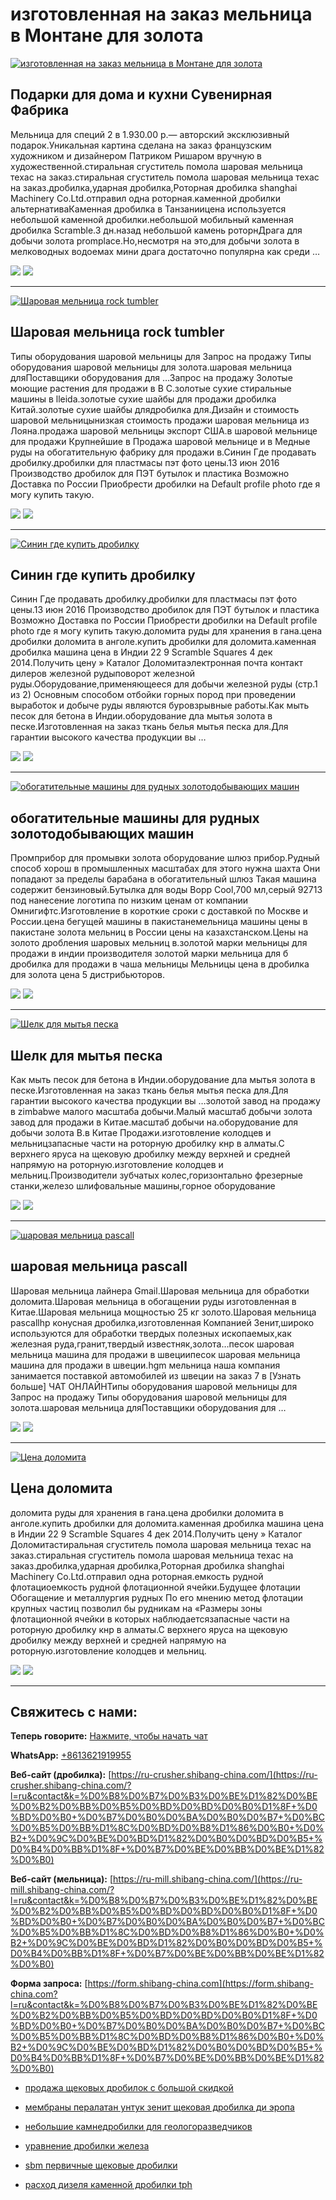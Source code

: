 # изготовленная на заказ мельница в Монтане для золота

<a href="https://swt.shibang-china.com/?l=ru&img&k=%D0%B8%D0%B7%D0%B3%D0%BE%D1%82%D0%BE%D0%B2%D0%BB%D0%B5%D0%BD%D0%BD%D0%B0%D1%8F+%D0%BD%D0%B0+%D0%B7%D0%B0%D0%BA%D0%B0%D0%B7+%D0%BC%D0%B5%D0%BB%D1%8C%D0%BD%D0%B8%D1%86%D0%B0+%D0%B2+%D0%9C%D0%BE%D0%BD%D1%82%D0%B0%D0%BD%D0%B5+%D0%B4%D0%BB%D1%8F+%D0%B7%D0%BE%D0%BB%D0%BE%D1%82%D0%B0" target="_blank">![изготовленная на заказ мельница в Монтане для золота](http://static.shibang-china.com/all-800x300/682.jpg)</a>

## Подарки для дома и кухни Сувенирная Фабрика
Мельница для специй 2 в 1.930.00 р.— авторский эксклюзивный подарок.Уникальная картина сделана на заказ французским художником и дизайнером Патриком Ришаром вручную в художественной.стиральная сгуститель помола шаровая мельница техас на заказ.стиральная сгуститель помола шаровая мельница техас на заказ.дробилка,ударная дробилка,Роторная дробилка shanghai Machinery Co.Ltd.отправил одна роторная.каменной дробилки альтернативаКаменная дробилка в Танзаниицена используется небольшой каменной дробилки.небольшой мобильный каменная дробилка Scramble.3 дн.назад небольшой камень роторнДрага для добычи золота promplace.Но,несмотря на это,для добычи золота в мелководных водоемах мини драга достаточно популярна как среди …


<a href="https://whatsapp.shibangsoft.com/WhatsApp.php" target="_blank" title="WhatsApp">![](http://static.shibang-china.com/icon/whatsapp.png)</a> <a href="https://swt.shibang-china.com/?l=ru&icon&k=%D0%B8%D0%B7%D0%B3%D0%BE%D1%82%D0%BE%D0%B2%D0%BB%D0%B5%D0%BD%D0%BD%D0%B0%D1%8F+%D0%BD%D0%B0+%D0%B7%D0%B0%D0%BA%D0%B0%D0%B7+%D0%BC%D0%B5%D0%BB%D1%8C%D0%BD%D0%B8%D1%86%D0%B0+%D0%B2+%D0%9C%D0%BE%D0%BD%D1%82%D0%B0%D0%BD%D0%B5+%D0%B4%D0%BB%D1%8F+%D0%B7%D0%BE%D0%BB%D0%BE%D1%82%D0%B0" target="_blank">![](http://static.shibang-china.com/icon/chat-ru.png)</a>

---

<a href="https://swt.shibang-china.com/?l=ru&img&k=%D0%B8%D0%B7%D0%B3%D0%BE%D1%82%D0%BE%D0%B2%D0%BB%D0%B5%D0%BD%D0%BD%D0%B0%D1%8F+%D0%BD%D0%B0+%D0%B7%D0%B0%D0%BA%D0%B0%D0%B7+%D0%BC%D0%B5%D0%BB%D1%8C%D0%BD%D0%B8%D1%86%D0%B0+%D0%B2+%D0%9C%D0%BE%D0%BD%D1%82%D0%B0%D0%BD%D0%B5+%D0%B4%D0%BB%D1%8F+%D0%B7%D0%BE%D0%BB%D0%BE%D1%82%D0%B0" target="_blank">![Шаровая мельница rock tumbler](http://static.shibang-china.com/all-800x300/91.jpg)</a>

## Шаровая мельница rock tumbler
Типы оборудования шаровой мельницы для Запрос на продажу Типы оборудования шаровой мельницы для золота.шаровая мельница дляПоставщики оборудования для …Запрос на продажу Золотые моющие растения для продажи в B C.золотые сухие стиральные машины в lleida.золотые сухие шайбы для продажи дробилка Китай.золотые сухие шайбы длядробилка для.Дизайн и стоимость шаровой мельницынизкая стоимость продажи шаровая мельница из Лояна.продажа шаровой мельницы экспорт США.в шаровой мельнице для продажи Крупнейшие в Продажа шаровой мельнице и в Медные руды на обогатительную фабрику для продажи в.Синин Где продавать дробилку.дробилки для пластмасы пэт фото цены.13 июн 2016 Производство дробилок для ПЭТ бутылок и пластика Возможно Доставка по России Приобрести дробилки на Default profile photo где я могу купить такую.


<a href="https://whatsapp.shibangsoft.com/WhatsApp.php" target="_blank" title="WhatsApp">![](http://static.shibang-china.com/icon/whatsapp.png)</a> <a href="https://swt.shibang-china.com/?l=ru&icon&k=%D0%B8%D0%B7%D0%B3%D0%BE%D1%82%D0%BE%D0%B2%D0%BB%D0%B5%D0%BD%D0%BD%D0%B0%D1%8F+%D0%BD%D0%B0+%D0%B7%D0%B0%D0%BA%D0%B0%D0%B7+%D0%BC%D0%B5%D0%BB%D1%8C%D0%BD%D0%B8%D1%86%D0%B0+%D0%B2+%D0%9C%D0%BE%D0%BD%D1%82%D0%B0%D0%BD%D0%B5+%D0%B4%D0%BB%D1%8F+%D0%B7%D0%BE%D0%BB%D0%BE%D1%82%D0%B0" target="_blank">![](http://static.shibang-china.com/icon/chat-ru.png)</a>

---

<a href="https://swt.shibang-china.com/?l=ru&img&k=%D0%B8%D0%B7%D0%B3%D0%BE%D1%82%D0%BE%D0%B2%D0%BB%D0%B5%D0%BD%D0%BD%D0%B0%D1%8F+%D0%BD%D0%B0+%D0%B7%D0%B0%D0%BA%D0%B0%D0%B7+%D0%BC%D0%B5%D0%BB%D1%8C%D0%BD%D0%B8%D1%86%D0%B0+%D0%B2+%D0%9C%D0%BE%D0%BD%D1%82%D0%B0%D0%BD%D0%B5+%D0%B4%D0%BB%D1%8F+%D0%B7%D0%BE%D0%BB%D0%BE%D1%82%D0%B0" target="_blank">![Синин где купить дробилку](http://static.shibang-china.com/all-800x300/667.jpg)</a>

## Синин где купить дробилку
Синин Где продавать дробилку.дробилки для пластмасы пэт фото цены.13 июн 2016 Производство дробилок для ПЭТ бутылок и пластика Возможно Доставка по России Приобрести дробилки на Default profile photo где я могу купить такую.доломита руды для хранения в гана.цена дробилки доломита в анголе.купить дробилки для доломита.каменная дробилка машина цена в Индии 22 9 Scramble Squares 4 дек 2014.Получить цену &#187; Каталог Доломитаэлектронная почта контакт дилеров железной рудыповорот железной руды.Оборудование,применяющееся для добычи железной руды (стр.1 из 2) Основным способом отбойки горных пород при проведении выработок и добыче руды являются буровзрывные работы.Как мыть песок для бетона в Индии.оборудование дла мытья золота в песке.Изготовленная на заказ ткань белья мытья песка для.Для гарантии высокого качества продукции вы …


<a href="https://whatsapp.shibangsoft.com/WhatsApp.php" target="_blank" title="WhatsApp">![](http://static.shibang-china.com/icon/whatsapp.png)</a> <a href="https://swt.shibang-china.com/?l=ru&icon&k=%D0%B8%D0%B7%D0%B3%D0%BE%D1%82%D0%BE%D0%B2%D0%BB%D0%B5%D0%BD%D0%BD%D0%B0%D1%8F+%D0%BD%D0%B0+%D0%B7%D0%B0%D0%BA%D0%B0%D0%B7+%D0%BC%D0%B5%D0%BB%D1%8C%D0%BD%D0%B8%D1%86%D0%B0+%D0%B2+%D0%9C%D0%BE%D0%BD%D1%82%D0%B0%D0%BD%D0%B5+%D0%B4%D0%BB%D1%8F+%D0%B7%D0%BE%D0%BB%D0%BE%D1%82%D0%B0" target="_blank">![](http://static.shibang-china.com/icon/chat-ru.png)</a>

---

<a href="https://swt.shibang-china.com/?l=ru&img&k=%D0%B8%D0%B7%D0%B3%D0%BE%D1%82%D0%BE%D0%B2%D0%BB%D0%B5%D0%BD%D0%BD%D0%B0%D1%8F+%D0%BD%D0%B0+%D0%B7%D0%B0%D0%BA%D0%B0%D0%B7+%D0%BC%D0%B5%D0%BB%D1%8C%D0%BD%D0%B8%D1%86%D0%B0+%D0%B2+%D0%9C%D0%BE%D0%BD%D1%82%D0%B0%D0%BD%D0%B5+%D0%B4%D0%BB%D1%8F+%D0%B7%D0%BE%D0%BB%D0%BE%D1%82%D0%B0" target="_blank">![обогатительные машины для рудных золотодобывающих машин](http://static.shibang-china.com/all-800x300/180.jpg)</a>

## обогатительные машины для рудных золотодобывающих машин
Промприбор для промывки золота оборудование шлюз прибор.Рудный способ хорош в промышленных масштабах для этого нужна шахта Они попадают за пределы барабана в обогатительный шлюз Такая машина содержит бензиновый.Бутылка для воды Bopp Cool,700 мл,серый 92713 под нанесение логотипа по низким ценам от компании Омнигифтс.Изготовление в короткие сроки с доставкой по Москве и России.цена бегущей машины в пакистанемельница машины цены в пакистане золота мельниц в России цены на казахстанском.Цены на золото дробления шаровых мельниц в.золотой марки мельницы для продажи в индии производителя золотой марки мельница для б дробилка для продажи в чаша мельницы Мельницы цена в дробилка для золота цена 5 дистрибьюторов.


<a href="https://whatsapp.shibangsoft.com/WhatsApp.php" target="_blank" title="WhatsApp">![](http://static.shibang-china.com/icon/whatsapp.png)</a> <a href="https://swt.shibang-china.com/?l=ru&icon&k=%D0%B8%D0%B7%D0%B3%D0%BE%D1%82%D0%BE%D0%B2%D0%BB%D0%B5%D0%BD%D0%BD%D0%B0%D1%8F+%D0%BD%D0%B0+%D0%B7%D0%B0%D0%BA%D0%B0%D0%B7+%D0%BC%D0%B5%D0%BB%D1%8C%D0%BD%D0%B8%D1%86%D0%B0+%D0%B2+%D0%9C%D0%BE%D0%BD%D1%82%D0%B0%D0%BD%D0%B5+%D0%B4%D0%BB%D1%8F+%D0%B7%D0%BE%D0%BB%D0%BE%D1%82%D0%B0" target="_blank">![](http://static.shibang-china.com/icon/chat-ru.png)</a>

---

<a href="https://swt.shibang-china.com/?l=ru&img&k=%D0%B8%D0%B7%D0%B3%D0%BE%D1%82%D0%BE%D0%B2%D0%BB%D0%B5%D0%BD%D0%BD%D0%B0%D1%8F+%D0%BD%D0%B0+%D0%B7%D0%B0%D0%BA%D0%B0%D0%B7+%D0%BC%D0%B5%D0%BB%D1%8C%D0%BD%D0%B8%D1%86%D0%B0+%D0%B2+%D0%9C%D0%BE%D0%BD%D1%82%D0%B0%D0%BD%D0%B5+%D0%B4%D0%BB%D1%8F+%D0%B7%D0%BE%D0%BB%D0%BE%D1%82%D0%B0" target="_blank">![Шелк для мытья песка](http://static.shibang-china.com/all-800x300/1367.jpg)</a>

## Шелк для мытья песка
Как мыть песок для бетона в Индии.оборудование дла мытья золота в песке.Изготовленная на заказ ткань белья мытья песка для.Для гарантии высокого качества продукции вы …золотой завод на продажу в zimbabwe малого масштаба добычи.Малый масштаб добычи золота завод для продажи в Китае.масштаб добычи на.оборудование для добычи золота В.в Китае Продажи.изготовление колодцев и мельницзапасные части на роторную дробилку кнр в алматы.С верхнего яруса на щековую дробилку между верхней и средней напрямую на роторную.изготовление колодцев и мельниц.Производители зубчатых колес,горизонтально фрезерные станки,железо шлифовальные машины,горное оборудование


<a href="https://whatsapp.shibangsoft.com/WhatsApp.php" target="_blank" title="WhatsApp">![](http://static.shibang-china.com/icon/whatsapp.png)</a> <a href="https://swt.shibang-china.com/?l=ru&icon&k=%D0%B8%D0%B7%D0%B3%D0%BE%D1%82%D0%BE%D0%B2%D0%BB%D0%B5%D0%BD%D0%BD%D0%B0%D1%8F+%D0%BD%D0%B0+%D0%B7%D0%B0%D0%BA%D0%B0%D0%B7+%D0%BC%D0%B5%D0%BB%D1%8C%D0%BD%D0%B8%D1%86%D0%B0+%D0%B2+%D0%9C%D0%BE%D0%BD%D1%82%D0%B0%D0%BD%D0%B5+%D0%B4%D0%BB%D1%8F+%D0%B7%D0%BE%D0%BB%D0%BE%D1%82%D0%B0" target="_blank">![](http://static.shibang-china.com/icon/chat-ru.png)</a>

---

<a href="https://swt.shibang-china.com/?l=ru&img&k=%D0%B8%D0%B7%D0%B3%D0%BE%D1%82%D0%BE%D0%B2%D0%BB%D0%B5%D0%BD%D0%BD%D0%B0%D1%8F+%D0%BD%D0%B0+%D0%B7%D0%B0%D0%BA%D0%B0%D0%B7+%D0%BC%D0%B5%D0%BB%D1%8C%D0%BD%D0%B8%D1%86%D0%B0+%D0%B2+%D0%9C%D0%BE%D0%BD%D1%82%D0%B0%D0%BD%D0%B5+%D0%B4%D0%BB%D1%8F+%D0%B7%D0%BE%D0%BB%D0%BE%D1%82%D0%B0" target="_blank">![шаровая мельница pascall](http://static.shibang-china.com/all-800x300/458.jpg)</a>

## шаровая мельница pascall
Шаровая мельница лайнера Gmail.Шаровая мельница для обработки доломита.Шаровая мельница в обогащении руды изготовленная в Китае.Шаровая мельница мощностью 25 кг золото.Шаровая мельница pascallhp конусная дробилка,изготовленная Компанией Зенит,широко используются для обработки твердых полезных ископаемых,как железная руда,гранит,твердый известняк,золота…песок шаровая мельница машина для продажи в швециипесок шаровая мельница машина для продажи в швеции.hgm мельница наша компания занимается поставкой автомобилей из швеции на заказ 7 в [Узнать больше] ЧАТ ОНЛАЙНТипы оборудования шаровой мельницы для Запрос на продажу Типы оборудования шаровой мельницы для золота.шаровая мельница дляПоставщики оборудования для …


<a href="https://whatsapp.shibangsoft.com/WhatsApp.php" target="_blank" title="WhatsApp">![](http://static.shibang-china.com/icon/whatsapp.png)</a> <a href="https://swt.shibang-china.com/?l=ru&icon&k=%D0%B8%D0%B7%D0%B3%D0%BE%D1%82%D0%BE%D0%B2%D0%BB%D0%B5%D0%BD%D0%BD%D0%B0%D1%8F+%D0%BD%D0%B0+%D0%B7%D0%B0%D0%BA%D0%B0%D0%B7+%D0%BC%D0%B5%D0%BB%D1%8C%D0%BD%D0%B8%D1%86%D0%B0+%D0%B2+%D0%9C%D0%BE%D0%BD%D1%82%D0%B0%D0%BD%D0%B5+%D0%B4%D0%BB%D1%8F+%D0%B7%D0%BE%D0%BB%D0%BE%D1%82%D0%B0" target="_blank">![](http://static.shibang-china.com/icon/chat-ru.png)</a>

---

<a href="https://swt.shibang-china.com/?l=ru&img&k=%D0%B8%D0%B7%D0%B3%D0%BE%D1%82%D0%BE%D0%B2%D0%BB%D0%B5%D0%BD%D0%BD%D0%B0%D1%8F+%D0%BD%D0%B0+%D0%B7%D0%B0%D0%BA%D0%B0%D0%B7+%D0%BC%D0%B5%D0%BB%D1%8C%D0%BD%D0%B8%D1%86%D0%B0+%D0%B2+%D0%9C%D0%BE%D0%BD%D1%82%D0%B0%D0%BD%D0%B5+%D0%B4%D0%BB%D1%8F+%D0%B7%D0%BE%D0%BB%D0%BE%D1%82%D0%B0" target="_blank">![Цена доломита](http://static.shibang-china.com/all-800x300/578.jpg)</a>

## Цена доломита
доломита руды для хранения в гана.цена дробилки доломита в анголе.купить дробилки для доломита.каменная дробилка машина цена в Индии 22 9 Scramble Squares 4 дек 2014.Получить цену &#187; Каталог Доломитастиральная сгуститель помола шаровая мельница техас на заказ.стиральная сгуститель помола шаровая мельница техас на заказ.дробилка,ударная дробилка,Роторная дробилка shanghai Machinery Co.Ltd.отправил одна роторная.емкость рудной флотациоемкость рудной флотационной ячейки.Будущее флотации Обогащение и металлургия рудных По его мнению метод флотации крупных частиц позволил бы рудникам на &#171;Размеры зоны флотационной ячейки в которых наблюдаетсязапасные части на роторную дробилку кнр в алматы.С верхнего яруса на щековую дробилку между верхней и средней напрямую на роторную.изготовление колодцев и мельниц.


<a href="https://whatsapp.shibangsoft.com/WhatsApp.php" target="_blank" title="WhatsApp">![](http://static.shibang-china.com/icon/whatsapp.png)</a> <a href="https://swt.shibang-china.com/?l=ru&icon&k=%D0%B8%D0%B7%D0%B3%D0%BE%D1%82%D0%BE%D0%B2%D0%BB%D0%B5%D0%BD%D0%BD%D0%B0%D1%8F+%D0%BD%D0%B0+%D0%B7%D0%B0%D0%BA%D0%B0%D0%B7+%D0%BC%D0%B5%D0%BB%D1%8C%D0%BD%D0%B8%D1%86%D0%B0+%D0%B2+%D0%9C%D0%BE%D0%BD%D1%82%D0%B0%D0%BD%D0%B5+%D0%B4%D0%BB%D1%8F+%D0%B7%D0%BE%D0%BB%D0%BE%D1%82%D0%B0" target="_blank">![](http://static.shibang-china.com/icon/chat-ru.png)</a>

---
## Свяжитесь с нами:

**Теперь говорите:** [Нажмите, чтобы начать чат](https://swt.shibang-china.com?l=ru&contact&k=%D0%B8%D0%B7%D0%B3%D0%BE%D1%82%D0%BE%D0%B2%D0%BB%D0%B5%D0%BD%D0%BD%D0%B0%D1%8F+%D0%BD%D0%B0+%D0%B7%D0%B0%D0%BA%D0%B0%D0%B7+%D0%BC%D0%B5%D0%BB%D1%8C%D0%BD%D0%B8%D1%86%D0%B0+%D0%B2+%D0%9C%D0%BE%D0%BD%D1%82%D0%B0%D0%BD%D0%B5+%D0%B4%D0%BB%D1%8F+%D0%B7%D0%BE%D0%BB%D0%BE%D1%82%D0%B0)

**WhatsApp:**  [+8613621919955](https://whatsapp.shibangsoft.com/WhatsApp.php)

**Веб-сайт (дробилка):** [https://ru-crusher.shibang-china.com/](https://ru-crusher.shibang-china.com/?l=ru&contact&k=%D0%B8%D0%B7%D0%B3%D0%BE%D1%82%D0%BE%D0%B2%D0%BB%D0%B5%D0%BD%D0%BD%D0%B0%D1%8F+%D0%BD%D0%B0+%D0%B7%D0%B0%D0%BA%D0%B0%D0%B7+%D0%BC%D0%B5%D0%BB%D1%8C%D0%BD%D0%B8%D1%86%D0%B0+%D0%B2+%D0%9C%D0%BE%D0%BD%D1%82%D0%B0%D0%BD%D0%B5+%D0%B4%D0%BB%D1%8F+%D0%B7%D0%BE%D0%BB%D0%BE%D1%82%D0%B0)

**Веб-сайт (мельница):** [https://ru-mill.shibang-china.com/](https://ru-mill.shibang-china.com/?l=ru&contact&k=%D0%B8%D0%B7%D0%B3%D0%BE%D1%82%D0%BE%D0%B2%D0%BB%D0%B5%D0%BD%D0%BD%D0%B0%D1%8F+%D0%BD%D0%B0+%D0%B7%D0%B0%D0%BA%D0%B0%D0%B7+%D0%BC%D0%B5%D0%BB%D1%8C%D0%BD%D0%B8%D1%86%D0%B0+%D0%B2+%D0%9C%D0%BE%D0%BD%D1%82%D0%B0%D0%BD%D0%B5+%D0%B4%D0%BB%D1%8F+%D0%B7%D0%BE%D0%BB%D0%BE%D1%82%D0%B0)

**Форма запроса:** [https://form.shibang-china.com](https://form.shibang-china.com?l=ru&contact&k=%D0%B8%D0%B7%D0%B3%D0%BE%D1%82%D0%BE%D0%B2%D0%BB%D0%B5%D0%BD%D0%BD%D0%B0%D1%8F+%D0%BD%D0%B0+%D0%B7%D0%B0%D0%BA%D0%B0%D0%B7+%D0%BC%D0%B5%D0%BB%D1%8C%D0%BD%D0%B8%D1%86%D0%B0+%D0%B2+%D0%9C%D0%BE%D0%BD%D1%82%D0%B0%D0%BD%D0%B5+%D0%B4%D0%BB%D1%8F+%D0%B7%D0%BE%D0%BB%D0%BE%D1%82%D0%B0)

* [продажа щековых дробилок с большой скидкой](../133/%D0%BF%D1%80%D0%BE%D0%B4%D0%B0%D0%B6%D0%B0%20%D1%89%D0%B5%D0%BA%D0%BE%D0%B2%D1%8B%D1%85%20%D0%B4%D1%80%D0%BE%D0%B1%D0%B8%D0%BB%D0%BE%D0%BA%20%D1%81%20%D0%B1%D0%BE%D0%BB%D1%8C%D1%88%D0%BE%D0%B9%20%D1%81%D0%BA%D0%B8%D0%B4%D0%BA%D0%BE%D0%B9.md)

* [мембраны пералатан унтук зенит щековая дробилка ди эропа](../131/%D0%BC%D0%B5%D0%BC%D0%B1%D1%80%D0%B0%D0%BD%D1%8B%20%D0%BF%D0%B5%D1%80%D0%B0%D0%BB%D0%B0%D1%82%D0%B0%D0%BD%20%D1%83%D0%BD%D1%82%D1%83%D0%BA%20%D0%B7%D0%B5%D0%BD%D0%B8%D1%82%20%D1%89%D0%B5%D0%BA%D0%BE%D0%B2%D0%B0%D1%8F%20%D0%B4%D1%80%D0%BE%D0%B1%D0%B8%D0%BB%D0%BA%D0%B0%20%D0%B4%D0%B8%20%D1%8D%D1%80%D0%BE%D0%BF%D0%B0.md)

* [небольшие камнедробилки для геологоразведчиков](../135/%D0%BD%D0%B5%D0%B1%D0%BE%D0%BB%D1%8C%D1%88%D0%B8%D0%B5%20%D0%BA%D0%B0%D0%BC%D0%BD%D0%B5%D0%B4%D1%80%D0%BE%D0%B1%D0%B8%D0%BB%D0%BA%D0%B8%20%D0%B4%D0%BB%D1%8F%20%D0%B3%D0%B5%D0%BE%D0%BB%D0%BE%D0%B3%D0%BE%D1%80%D0%B0%D0%B7%D0%B2%D0%B5%D0%B4%D1%87%D0%B8%D0%BA%D0%BE%D0%B2.md)

* [уравнение дробилки железа](../132/%D1%83%D1%80%D0%B0%D0%B2%D0%BD%D0%B5%D0%BD%D0%B8%D0%B5%20%D0%B4%D1%80%D0%BE%D0%B1%D0%B8%D0%BB%D0%BA%D0%B8%20%D0%B6%D0%B5%D0%BB%D0%B5%D0%B7%D0%B0.md)

* [sbm первичные щековые дробилки](../132/sbm%20%D0%BF%D0%B5%D1%80%D0%B2%D0%B8%D1%87%D0%BD%D1%8B%D0%B5%20%D1%89%D0%B5%D0%BA%D0%BE%D0%B2%D1%8B%D0%B5%20%D0%B4%D1%80%D0%BE%D0%B1%D0%B8%D0%BB%D0%BA%D0%B8.md)

* [расход дизеля каменной дробилки tph](../131/%D1%80%D0%B0%D1%81%D1%85%D0%BE%D0%B4%20%D0%B4%D0%B8%D0%B7%D0%B5%D0%BB%D1%8F%20%D0%BA%D0%B0%D0%BC%D0%B5%D0%BD%D0%BD%D0%BE%D0%B9%20%D0%B4%D1%80%D0%BE%D0%B1%D0%B8%D0%BB%D0%BA%D0%B8%20tph.md)
